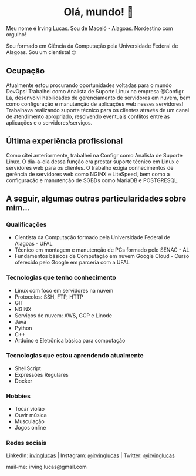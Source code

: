 <h1 align="center">Olá, mundo! 👋</h1>

Meu nome é Irving Lucas. Sou de Maceió - Alagoas. Nordestino com orgulho!

Sou formado em Ciência da Computação pela Universidade Federal de Alagoas. Sou um cientista! 🤓

## Ocupação

Atualmente estou procurando oportunidades voltadas para o mundo DevOps! Trabalhei como Analista de Suporte Linux na empresa @Configr. Lá, desenvolvi habilidades de gerenciamento de servidores em nuvem, bem como configuração e manutenção de aplicações web nesses servidores! Trabalhava realizando suporte técnico para os clientes através de um canal de atendimento apropriado, resolvendo eventuais conflitos entre as aplicações e o servidores/serviços.

## Última experiência profissional
Como citei anteriormente, trabalhei na Configr como Analista de Suporte Linux. O dia-a-dia dessa função era prestar suporte técnico em Linux e servidores web para os clientes. O trabalho exigia conhecimentos de gerência de servidores web como NGINX e LiteSpeed, bem como a configuração e manutenção de SGBDs como MariaDB e POSTGRESQL.

<h2>A seguir, algumas outras particularidades sobre mim...</h2>

### Qualificações

* Cientista da Computação formado pela Universidade Federal de Alagoas - UFAL
* Técnico em montagem e manutenção de PCs formado pelo SENAC - AL
* Fundamentos básicos de Computação
em nuvem Google Cloud - Curso oferecido pelo Google em parceria com a UFAL

### Tecnologias que tenho conhecimento

* Linux com foco em servidores na nuvem
* Protocolos: SSH, FTP, HTTP
* GIT
* NGINX
* Serviços de nuvem: AWS, GCP e Linode
* Java
* Python
* C++
* Arduino e Eletrônica básica para computação

### Tecnologias que estou aprendendo atualmente


* ShellScript
* Expressões Regulares
* Docker



### Hobbies
* Tocar violão
* Ouvir música
* Musculação
* Jogos online

### Redes sociais
<!-- colocar para abrir links externamente -->
<p>
LinkedIn: <a href="https://www.linkedin.com/in/irvinglucas/" target="_blank" rel="noopener noreferrer">irvinglucas</a> | Instagram: <a href="https://instagram.com/irvinglucas" target="_blank" rel="noopener norefererrer">@irvinglucas</a> | Twitter: <a href="https://twitter.com/irvinglucas" target="_blank" rel="noopener norefererrer">@irvinglucas</a>
</p>

<p>mail-me: irving.lucas@gmail.com</p>
